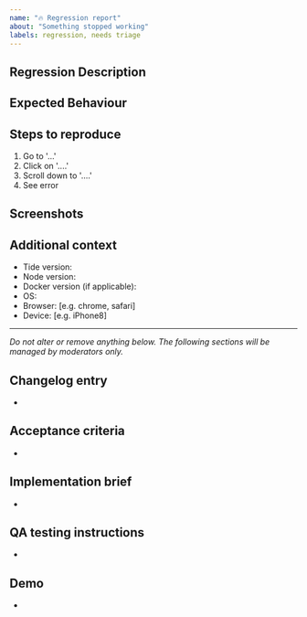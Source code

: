 ```yaml
---
name: "🔥 Regression report"
about: "Something stopped working"
labels: regression, needs triage
---
```


## Regression Description

<!-- Please describe clearly and concisely what the regression is. -->

## Expected Behaviour

<!-- Please describe clearly and concisely what the expected behaviour use to be. -->

## Steps to reproduce

<!-- Please provide detailed steps on how to reproduce the regression. Provide a URL where the issue can be seen on the frontend when possible. -->
1. Go to '...'
2. Click on '....'
3. Scroll down to '....'
4. See error

## Screenshots

<!-- If applicable, please add screenshots to help explain your problem. Bonus points for videos! -->

## Additional context

<!-- Please complete the following information. -->
- Tide version:
- Node version:
- Docker version (if applicable):
- OS:
- Browser: [e.g. chrome, safari]
- Device: [e.g. iPhone8]

<!-- Please add any additional information about the regression. -->

---------------

_Do not alter or remove anything below. The following sections will be managed by moderators only._

## Changelog entry

* <!-- One sentence summarizing the PR, which should be used for the PR title and automatically added to the changelog. -->

## Acceptance criteria

* <!-- One or more bullet points for acceptance criteria. -->

## Implementation brief

* <!-- One or more bullet points for how to technically resolve the issue. For significant Implementation Design, it is ok use a Google document **accessible by anyone**. -->

## QA testing instructions

* <!-- One or more bullet points to describe how to test the implementation in QA. -->

## Demo

* <!-- A video or screenshots demoing the implementation. -->
